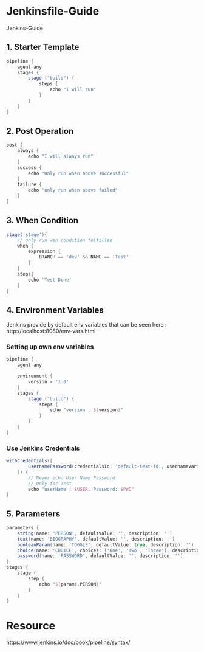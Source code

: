 # Jenkinsfile-Guide

Jenkins-Guide

## 1. Starter Template

```groovy
pipeline {
    agent any
    stages {
        stage ("build") {
            steps {
                echo "I will run"
            }
        }
    }
}
```

## 2. Post Operation

```groovy
post {
    always {
        echo "I will always run"
    }
    success {
        echo "Only run when above successful"
    }
    failure {
        echo "only run when above failed"
    }
}
```

## 3. When Condition

```groovy
stage('stage'){
    // only run wen condition fulfilled
    when {
        expression {
            BRANCH == 'dev' && NAME == 'Test'
        }
    }
    steps{
        echo 'Test Done'
    }
}
```

## 4. Environment Variables

Jenkins provide by default env variables that can be seen here :
http://localhost:8080/env-vars.html

### Setting up own env variables

```groovy
pipeline {
    agent any

    environment {
        version = '1.0'
    }
    stages {
        stage ("build") {
            steps {
                echo "version : ${version}"
            }
        }
    }
}
```

### Use Jenkins Credentials

```groovy
withCredentials([
        usernamePassword(credentialsId: 'default-test-id', usernameVariable: 'USER', passwordVariable: 'PWD')
    ]) {
        // Never echo User Name Password
        // Only for Test
        echo "userName : $USER, Password: $PWD"
}
```

## 5. Parameters

```groovy
parameters {
    string(name: 'PERSON', defaultValue: '', description: '')
    text(name: 'BIOGRAPHY', defaultValue: '', description: '')
    booleanParam(name: 'TOGGLE', defaultValue: true, description: '')
    choice(name: 'CHOICE', choices: ['One', 'Two', 'Three'], description: '')
    password(name: 'PASSWORD', defaultValue: '', description: '')
}
stages {
    stage {
        step {
            echo "${params.PERSON}"
        }
    }
}
```

# Resource

https://www.jenkins.io/doc/book/pipeline/syntax/
